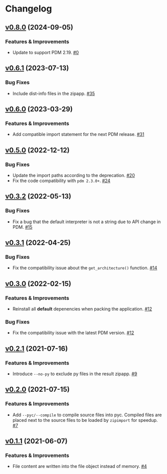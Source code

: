 # Changelog

<!-- insertion marker -->

[v0.8.0](https://github.com/frostming/pdm-packer/releases/tag/0.8.0) (2024-09-05)
---------------------------------------------------------------------------------

### Features & Improvements

- Update to support PDM 2.19. [#0](https://github.com/frostming/pdm-packer/issues/0)

[v0.6.1](https://github.com/frostming/pdm-packer/releases/tag/0.6.1) (2023-07-13)
---------------------------------------------------------------------------------

### Bug Fixes

- Include dist-info files in the zipapp. [#35](https://github.com/frostming/pdm-packer/issues/35)


[v0.6.0](https://github.com/frostming/pdm-packer/releases/tag/0.6.0) (2023-03-29)
---------------------------------------------------------------------------------

### Features & Improvements

- Add compatible import statement for the next PDM release. [#31](https://github.com/frostming/pdm-packer/issues/31)


[v0.5.0](https://github.com/frostming/pdm-packer/releases/tag/0.5.0) (2022-12-12)
---------------------------------------------------------------------------------

### Bug Fixes

- Update the import paths according to the deprecation. [#20](https://github.com/frostming/pdm-packer/issues/20)
- Fix the code compatibility with `pdm 2.3.0+`. [#24](https://github.com/frostming/pdm-packer/issues/24)


[v0.3.2](https://github.com/frostming/pdm-packer/releases/tag/0.3.2) (2022-05-13)
---------------------------------------------------------------------------------

### Bug Fixes

- Fix a bug that the default interpreter is not a string due to API change in PDM. [#15](https://github.com/frostming/pdm-packer/issues/15)


[v0.3.1](https://github.com/frostming/pdm-packer/releases/tag/0.3.1) (2022-04-25)
---------------------------------------------------------------------------------

### Bug Fixes

- Fix the compatibility issue about the `get_architecture()` function. [#14](https://github.com/frostming/pdm-packer/issues/14)


[v0.3.0](https://github.com/frostming/pdm-packer/releases/tag/0.3.0) (2022-02-15)
---------------------------------------------------------------------------------

### Features & Improvements

- Reinstall all **default** depenencies when packing the application. [#12](https://github.com/frostming/pdm-packer/issues/12)

### Bug Fixes

- Fix the compatibility issue with the latest PDM version. [#12](https://github.com/frostming/pdm-packer/issues/12)


[v0.2.1](https://github.com/frostming/pdm-packer/releases/tag/0.2.1) (2021-07-16)
---------------------------------------------------------------------------------

### Features & Improvements

- Introduce `--no-py` to exclude py files in the result zipapp. [#9](https://github.com/frostming/pdm-packer/issues/9)


[v0.2.0](https://github.com/frostming/pdm-packer/releases/tag/0.2.0) (2021-07-15)
---------------------------------------------------------------------------------

### Features & Improvements

- Add `--pyc/--compile` to compile source files into pyc. Compiled files are placed next to the source files to be loaded by `zipimport` for speedup.  [#7](https://github.com/frostming/pdm-packer/issues/7)


[v0.1.1](https://github.com/frostming/pdm-packer/releases/tag/0.1.1) (2021-06-07)
---------------------------------------------------------------------------------

### Features & Improvements

- File content are written into the file object instead of memory. [#4](https://github.com/frostming/pdm-packer/issues/4)
